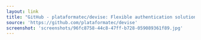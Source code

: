 ```yaml
---
layout: link
title: "GitHub - plataformatec/devise: Flexible authentication solution for Rails with Warden."
source: 'https://github.com/plataformatec/devise'
screenshot: 'screenshots/96fc8758-44c8-47ff-b728-059089361f89.jpg'
---
```


